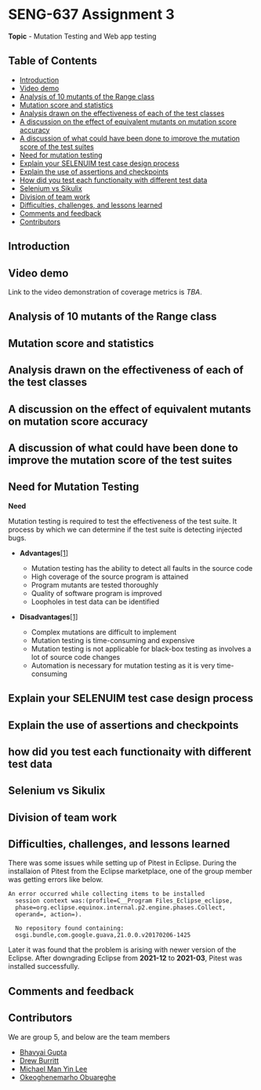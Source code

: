 # SENG-637 Assignment 3

**Topic** - Mutation Testing and Web app testing

## Table of Contents

- [Introduction](#introduction)
- [Video demo](#video-demo)
- [Analysis of 10 mutants of the Range class](#analysis-of-10-mutants-of-the-range-class)
- [Mutation score and statistics](#mutation-score-and-statistics)
- [Analysis drawn on the effectiveness of each of the test classes](#analysis-drawn-on-the-effectiveness-of-each-of-the-test-classes)
- [A discussion on the effect of equivalent mutants on mutation score accuracy](#a-discussion-on-the-effect-of-equivalent-mutants-on-mutation-score-accuracy)
- [A discussion of what could have been done to improve the mutation score of the test suites](#a-discussion-of-what-could-have-been-done-to-improve-the-mutation-score-of-the-test-suites)
- [Need for mutation testing](#need-for-mutation-testing)
- [Explain your SELENUIM test case design process](#explain-your-SELENUIM-test-case-design-process)
- [Explain the use of assertions and checkpoints](#explain-the-use-of-assertions-and-checkpoints)
- [How did you test each functionaity with different test data](#how-did-you-test-each-functionaity-with-different-test-data)
- [Selenium vs Sikulix](#selenium-vs-Sikulix)
- [Division of team work](#division-of-team-work)
- [Difficulties, challenges, and lessons learned](#difficulties-challenges-and-lessons-learned)
- [Comments and feedback](#comments-and-feedback)
- [Contributors](#contributors)

## Introduction

## Video demo

Link to the video demonstration of coverage metrics is _TBA_.

## Analysis of 10 mutants of the Range class

## Mutation score and statistics

## Analysis drawn on the effectiveness of each of the test classes

## A discussion on the effect of equivalent mutants on mutation score accuracy

## A discussion of what could have been done to improve the mutation score of the test suites

## Need for Mutation Testing

**Need**

Mutation testing is required to test the effectiveness of the test suite. It process by which we can determine if the test suite is detecting injected bugs.

- **Advantages**[[1]](https://www.softwaretestingclass.com/mutation-testing-advantages-and-disadvantages/)

  - Mutation testing has the ability to detect all faults in the source code
  - High coverage of the source program is attained
  - Program mutants are tested thoroughly
  - Quality of software program is improved
  - Loopholes in test data can be identified

- **Disadvantages**[[1]](https://www.softwaretestingclass.com/mutation-testing-advantages-and-disadvantages/)

  - Complex mutations are difficult to implement
  - Mutation testing is time-consuming and expensive
  - Mutation testing is not applicable for black-box testing as involves a lot of source code changes
  - Automation is necessary for mutation testing as it is very time-consuming

## Explain your SELENUIM test case design process

## Explain the use of assertions and checkpoints

## how did you test each functionaity with different test data

## Selenium vs Sikulix

## Division of team work

## Difficulties, challenges, and lessons learned

There was some issues while setting up of Pitest in Eclipse. During the installaion of Pitest from the Eclipse marketplace, one of the group member was getting errors like below.

```
An error occurred while collecting items to be installed
  session context was:(profile=C__Program Files_Eclipse_eclipse,
  phase=org.eclipse.equinox.internal.p2.engine.phases.Collect,
  operand=, action=).

  No repository found containing:
  osgi.bundle,com.google.guava,21.0.0.v20170206-1425
```

Later it was found that the problem is arising with newer version of the Eclipse. After downgrading Eclipse from **2021-12** to **2021-03**, Pitest was installed successfully.

## Comments and feedback

## Contributors

We are group 5, and below are the team members

- [Bhavyai Gupta](https://github.com/zbhavyai)
- [Drew Burritt](https://github.com/dburritt)
- [Michael Man Yin Lee](https://github.com/mlee2021)
- [Okeoghenemarho Obuareghe](https://github.com/oobuareghe)
